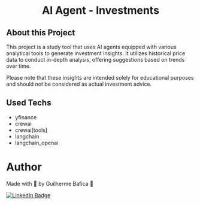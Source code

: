 <h1 align="center">AI Agent - Investments</h1>

## About this Project

This project is a study tool that uses AI agents equipped with various analytical tools to generate investment insights. It utilizes historical price data to conduct in-depth analysis, offering suggestions based on trends over time.

Please note that these insights are intended solely for educational purposes and should not be considered as actual investment advice.

<!-- ## Project presentation

<img
  alt="AI Agent Investments"
  title="AI Agent Investments' presentation gif"
  src="./src/assets/presentationGif.gif"
  height="425"
/> -->

<!--
## Functionalities

- Main

  - Esse cillum proident esse enim id ipsum quis duis eu commodo ad ex.
  - Nulla magna elit occaecat id quis ad proident ullamco amet anim nulla pariatur.

- Secondary

  - Nisi sit adipisicing eiusmod ut magna anim ex amet pariatur ullamco irure cillum reprehenderit.
  - Fugiat tempor ex laborum. -->

## Used Techs

- yfinance
- crewai
- crewai[tools]
- langchain
- langchain_openai

# Author

Made with 💚 by Guilherme Bafica 👋

[![LinkedIn Badge](https://img.shields.io/badge/-GuilhermeBafica-blue?style=flat-square&logo=Linkedin&logoColor=white&link=https://www.linkedin.com/in/guilhermebafica/)](https://www.linkedin.com/in/guilhermebafica/)
